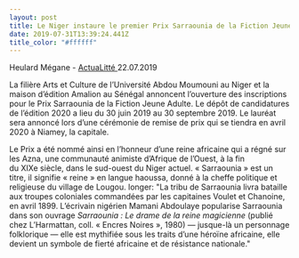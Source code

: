 ```yaml
---
layout: post
title: Le Niger instaure le premier Prix Sarraounia de la Fiction Jeune Adulte
date: 2019-07-31T13:39:24.441Z
title_color: "#ffffff"
---
```

Heulard Mégane - [ActuaLitté ](https://www.actualitte.com/article/culture-arts-lettres/le-niger-instaure-le-premier-prix-sarraounia-de-la-fiction-jeune-adulte/95943)22.07.2019

La filière Arts et Culture de l’Université Abdou Moumouni au Niger et la maison d’édition Amalion au Sénégal annoncent l’ouverture des inscriptions pour le Prix Sarraounia de la Fiction Jeune Adulte. Le dépôt de candidatures de l’édition 2020 a lieu du 30 juin 2019 au 30 septembre 2019. Le lauréat sera annoncé lors d’une cérémonie de remise de prix qui se tiendra en avril 2020 à Niamey, la capitale.

<!--more-->

Le Prix a été nommé ainsi en l’honneur d’une reine africaine qui a régné sur les Azna, une communauté animiste d’Afrique de l’Ouest, à la fin du XIXe siècle, dans le sud-ouest du Niger actuel. « Sarraounia » est un titre, il signifie « reine » en langue haoussa, donné à la cheffe politique et religieuse du village de Lougou.
longer: "La tribu de Sarraounia livra bataille aux troupes coloniales commandées par les capitaines Voulet et Chanoine, en avril 1899. L’écrivain nigérien Mamani Abdoulaye popularise Sarraounia dans son ouvrage *Sarraounia : Le drame de la reine magicienne* (publié chez L’Harmattan, coll. « Encres Noires », 1980) — jusque-là un personnage folklorique — elle est mythifiée sous les traits d’une héroïne africaine, elle devient un symbole de fierté africaine et de résistance nationale."